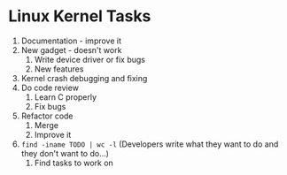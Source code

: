 # Linux Kernel Tasks #
1. Documentation - improve it
2. New gadget - doesn't work
	1. Write device driver or fix bugs
	2. New features
3. Kernel crash debugging and fixing
4. Do code review
	1. Learn C properly
	2. Fix bugs
5. Refactor code
	1. Merge
	2. Improve it
6. `find -iname TODO | wc -l` (Developers write what they want to do and they don't want to do...)
	1. Find tasks to work on